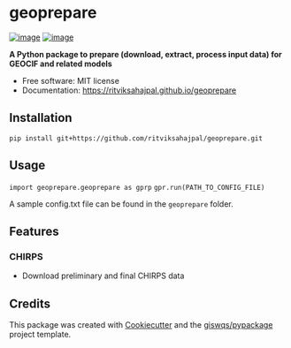 # geoprepare


[![image](https://img.shields.io/pypi/v/geoprepare.svg)](https://pypi.python.org/pypi/geoprepare)
[![image](https://img.shields.io/conda/vn/conda-forge/geoprepare.svg)](https://anaconda.org/conda-forge/geoprepare)


**A Python package to prepare (download, extract, process input data) for GEOCIF and related models**


-   Free software: MIT license
-   Documentation: https://ritviksahajpal.github.io/geoprepare

## Installation
`pip install git+https://github.com/ritviksahajpal/geoprepare.git`

## Usage
`import geoprepare.geoprepare as gprp`
`gpr.run(PATH_TO_CONFIG_FILE)`

A sample config.txt file can be found in the `geoprepare` folder.

## Features

### CHIRPS
- Download preliminary and final CHIRPS data

## Credits

This package was created with [Cookiecutter](https://github.com/cookiecutter/cookiecutter) and the [giswqs/pypackage](https://github.com/giswqs/pypackage) project template.
